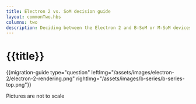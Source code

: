 ```yaml
---
title: Electron 2 vs. SoM decision guide
layout: commonTwo.hbs
columns: two
description: Deciding between the Electron 2 and B-SoM or M-SoM devices
---
```


# {{title}}

{{migration-guide type="question" leftImg="/assets/images/electron-2/electron-2-rendering.png" rightImg="/assets/images/b-series/b-series-top.png"}}

<p class="attribution">Pictures are not to scale</p>

